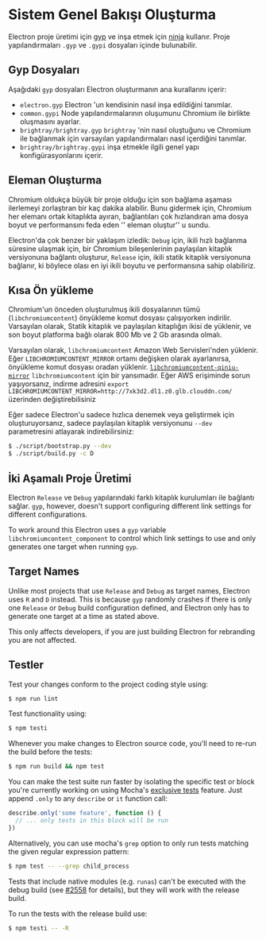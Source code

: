 # Sistem Genel Bakışı Oluşturma

Electron proje üretimi için [gyp](https://gyp.gsrc.io/) ve inşa etmek için [ninja](https://ninja-build.org/) kullanır. Proje yapılandırmaları `.gyp` ve `.gypi` dosyaları içinde bulunabilir.

## Gyp Dosyaları

Aşağıdaki `gyp` dosyaları Electron oluşturmanın ana kurallarını içerir:

* `electron.gyp` Electron 'un kendisinin nasıl inşa edildiğini tanımlar.
* `common.gypi` Node yapılandırmalarının oluşumunu Chromium ile birlikte oluşmasını ayarlar.
* `brightray/brightray.gyp` `brightray` 'nin nasıl oluştuğunu ve Chromium ile bağlanmak için varsayılan yapılandırmaları nasıl içerdiğini tanımlar.
* `brightray/brightray.gypi` inşa etmekle ilgili genel yapı konfigürasyonlarını içerir.

## Eleman Oluşturma

Chromium oldukça büyük bir proje olduğu için son bağlama aşaması ilerlemeyi zorlaştıran bir kaç dakika alabilir. Bunu gidermek için, Chromium her elemanı ortak kitaplıkta ayıran, bağlantıları çok hızlandıran ama dosya boyut ve performansını feda eden '' eleman oluştur'' u sundu.

Electron'da çok benzer bir yaklaşım izledik: `Debug` için, ikili hızlı bağlanma süresine ulaşmak için, bir Chromium bileşenlerinin paylaşılan kitaplık versiyonuna bağlantı oluşturur, `Release` için, ikili statik kitaplık versiyonuna bağlanır, ki böylece olası en iyi ikili boyutu ve performansına sahip olabiliriz.

## Kısa Ön yükleme

Chromium'un önceden oluşturulmuş ikili dosyalarının tümü (`libchromiumcontent`) önyükleme komut dosyası çalışıyorken indirilir. Varsayılan olarak, Statik kitaplık ve paylaşılan kitaplığın ikisi de yüklenir, ve son boyut platforma bağlı olarak 800 Mb ve 2 Gb arasında olmalı.

Varsayılan olarak, `libchromiumcontent` Amazon Web Servisleri'nden yüklenir. Eğer `LIBCHROMIUMCONTENT_MIRROR` ortamı değişken olarak ayarlanırsa, önyükleme komut dosyası oradan yüklenir. [`libchromiumcontent-qiniu-mirror`](https://github.com/hokein/libchromiumcontent-qiniu-mirror) `libchromiumcontent` için bir yansımadır. Eğer AWS erişiminde sorun yaşıyorsanız, indirme adresini `export LIBCHROMIUMCONTENT_MIRROR=http://7xk3d2.dl1.z0.glb.clouddn.com/` üzerinden değiştirebilisiniz

Eğer sadece Electron'u sadece hızlıca denemek veya geliştirmek için oluşturuyorsanız, sadece paylaşılan kitaplık versiyonunu `--dev` parametresini atlayarak indirebilirsiniz:

```sh
$ ./script/bootstrap.py --dev
$ ./script/build.py -c D
```

## İki Aşamalı Proje Üretimi

Electron `Release` ve `Debug` yapılarındaki farklı kitaplık kurulumları ile bağlantı sağlar. `gyp`, however, doesn't support configuring different link settings for different configurations.

To work around this Electron uses a `gyp` variable `libchromiumcontent_component` to control which link settings to use and only generates one target when running `gyp`.

## Target Names

Unlike most projects that use `Release` and `Debug` as target names, Electron uses `R` and `D` instead. This is because `gyp` randomly crashes if there is only one `Release` or `Debug` build configuration defined, and Electron only has to generate one target at a time as stated above.

This only affects developers, if you are just building Electron for rebranding you are not affected.

## Testler

Test your changes conform to the project coding style using:

```sh
$ npm run lint
```

Test functionality using:

```sh
$ npm testi
```

Whenever you make changes to Electron source code, you'll need to re-run the build before the tests:

```sh
$ npm run build && npm test
```

You can make the test suite run faster by isolating the specific test or block you're currently working on using Mocha's [exclusive tests](https://mochajs.org/#exclusive-tests) feature. Just append `.only` to any `describe` or `it` function call:

```js
describe.only('some feature', function () {
  // ... only tests in this block will be run
})
```

Alternatively, you can use mocha's `grep` option to only run tests matching the given regular expression pattern:

```sh
$ npm test -- --grep child_process
```

Tests that include native modules (e.g. `runas`) can't be executed with the debug build (see [#2558](https://github.com/electron/electron/issues/2558) for details), but they will work with the release build.

To run the tests with the release build use:

```sh
$ npm testi -- -R
```
